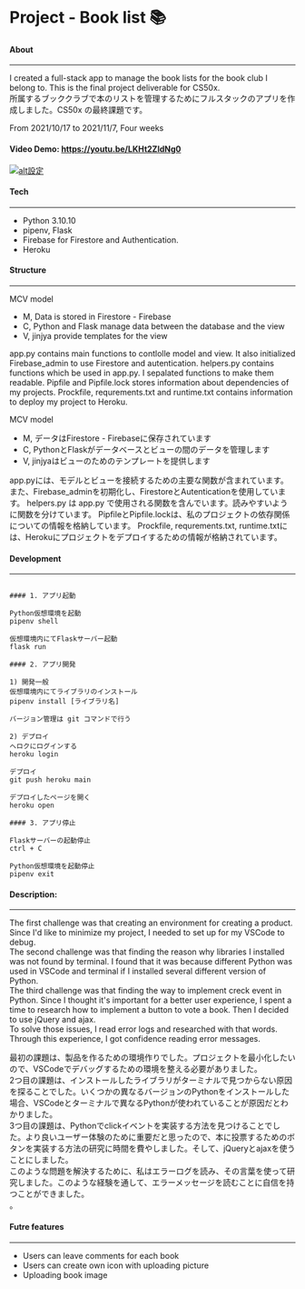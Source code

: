# Project - Book list 📚

#### About 
---

I created a full-stack app to manage the book lists for the book club I belong to.
This is the final project deliverable for CS50x.<br>
所属するブッククラブで本のリストを管理するためにフルスタックのアプリを作成しました。CS50x の最終課題です。

From 2021/10/17 to 2021/11/7, Four weeks

#### Video Demo: https://youtu.be/LKHt2ZldNg0

[![alt設定](http://img.youtube.com/vi/LKHt2ZldNg0/0.jpg)](https://www.youtube.com/watch?v=LKHt2ZldNg0)

#### Tech
---

- Python 3.10.10
- pipenv, Flask
- Firebase for Firestore and Authentication.
- Heroku

#### Structure
---

MCV model 
- M,  Data is stored in Firestore - Firebase
- C,  Python and Flask manage data between the database and the view
- V,  jinjya provide templates for the view

app.py contains main functions to contlolle model and view. It also initialized Firebase_admin to use Firestore and autentication. 
helpers.py contains functions which be used in app.py. I sepalated functions to make them readable. 
Pipfile and Pipfile.lock stores information about dependencies of my projects. 
Prockfile, requrements.txt and runtime.txt contains information to deploy my project to Heroku. <br>

MCV model 
- M, データはFirestore - Firebaseに保存されています
- C, PythonとFlaskがデータベースとビューの間のデータを管理します
- V, jinjyaはビューのためのテンプレートを提供します

app.pyには、モデルとビューを接続するための主要な関数が含まれています。また、Firebase_adminを初期化し、FirestoreとAutenticationを使用しています。
helpers.py は app.py で使用される関数を含んでいます。読みやすいように関数を分けています。
PipfileとPipfile.lockは、私のプロジェクトの依存関係についての情報を格納しています。
Prockfile, requrements.txt, runtime.txtには、Herokuにプロジェクトをデプロイするための情報が格納されています。

#### Development
---

```

#### 1. アプリ起動

Python仮想環境を起動
pipenv shell

仮想環境内にてFlaskサーバー起動
flask run

#### 2. アプリ開発

1) 開発一般
仮想環境内にてライブラリのインストール
pipenv install [ライブラリ名]

バージョン管理は git コマンドで行う

2) デプロイ
ヘロクにログインする
heroku login

デプロイ
git push heroku main

デプロイしたページを開く
heroku open

#### 3. アプリ停止

Flaskサーバーの起動停止
ctrl + C

Python仮想環境を起動停止
pipenv exit

```

#### Description: 
---

The first challenge was that creating an environment for creating a product. Since I'd like to minimize my project, I needed to set up for my VSCode to debug.<br>
The second challenge was that finding the reason why libraries I installed was not found by terminal. I found that it was because different Python was used in VSCode and terminal if I installed several different version of Python.<br>
The third challenge was that finding the way to implement creck event in Python.   Since I thought it's important for a better user experience, I spent a time to research how to implement a button to vote a book. Then I decided to use jQuery and ajax.<br>
To solve those issues, I read error logs and researched with that words. Through this experience, I got confidence reading error messages.<br>

最初の課題は、製品を作るための環境作りでした。プロジェクトを最小化したいので、VSCodeでデバッグするための環境を整える必要がありました。<br>
2つ目の課題は、インストールしたライブラリがターミナルで見つからない原因を探ることでした。いくつかの異なるバージョンのPythonをインストールした場合、VSCodeとターミナルで異なるPythonが使われていることが原因だとわかりました。<br>
3つ目の課題は、Pythonでclickイベントを実装する方法を見つけることでした。より良いユーザー体験のために重要だと思ったので、本に投票するためのボタンを実装する方法の研究に時間を費やしました。そして、jQueryとajaxを使うことにしました。<br>
このような問題を解決するために、私はエラーログを読み、その言葉を使って研究しました。このような経験を通して、エラーメッセージを読むことに自信を持つことができました。<br>。

#### Futre features
---

- Users can leave comments for each book
- Users can create own icon with uploading picture
- Uploading book image
